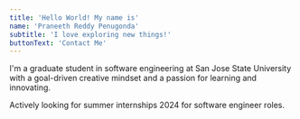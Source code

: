 ```yaml
---
title: 'Hello World! My name is'
name: 'Praneeth Reddy Penugonda'
subtitle: 'I love exploring new things!'
buttonText: 'Contact Me'
---
```


I'm a graduate student in software engineering at San Jose State University with a goal-driven creative mindset and a passion for learning and innovating.

Actively looking for summer internships 2024 for software engineer roles.
